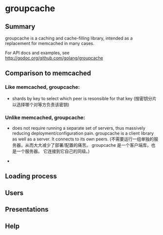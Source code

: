 # groupcache

## Summary

groupcache is a caching and cache-filling library, intended as a 
replacement for memcached in many cases.

For API docs and examples, see http://godoc.org/github.com/golang/groupcache

## Comparison to memcached

### **Like memcached**, groupcache:

* shards by key to select which peer is resonsible for that key
(按密钥分片以选择哪个对等方负责该密钥)

### **Unlike memcached**, groupcache:

* does not require running a separate set of servers, thus massively 
reducing deployment/configuration pain. groupcache is a client library 
as well as a server. It connects to its own peers.
(不需要运行一组单独的服务器，从而大大减少了部署/配置的痛苦。 groupcache 是一个客户端库，也是一个服务器。 它连接到它自己的同级。)

* 

## Loading process

## Users

## Presentations

## Help















